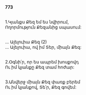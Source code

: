 **773**

\
1.Կյանքս Քեզ եմ ես նվիրում,\
Ողորմություն Քեզանից սպասում:

\
 ... Ալելուիա Քեզ (2)\
 ... Ալելուիա, ով իմ Տեր, միայն Քեզ:

\
2.Օգնի՛ր, որ ես ապրեմ խոսքովդ\
Ու իմ կյանքը Քեզ տամ հոժար:

\
3.Անվերջ միայն Քեզ փառք բերեմ\
Ու իմ կյանքով, Տե՛ր, Քեզ գովեմ:
